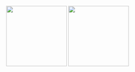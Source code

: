 <p align="center">
  <img src="https://github-readme-stats.vercel.app/api?username=dorukersoy47&border_color=00FFFF&border_radius=6&bg_color=030614&title_color=00FFFF&text_color=ffffff&icon_color=EC775C&show_icons=true" height="165" />
  <img src="https://github-readme-stats.vercel.app/api/top-langs/?username=dorukersoy47&border_color=00FFFF&border_radius=6&bg_color=030614&title_color=00FFFF&text_color=ffffff&layout=compact" height="165" />
</p>
